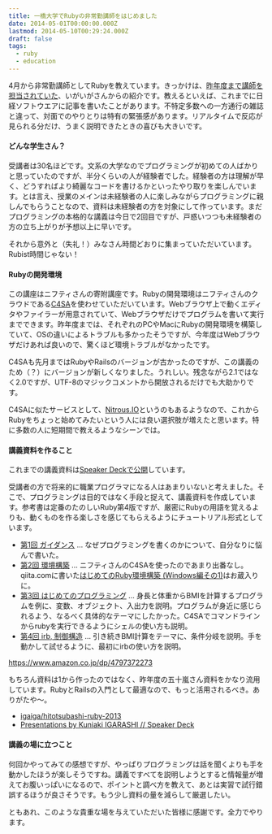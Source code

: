 ```yaml
---
title: 一橋大学でRubyの非常勤講師をはじめました
date: 2014-05-01T00:00:00.000Z
lastmod: 2014-05-10T00:29:24.000Z
draft: false
tags:
  - ruby
  - education
---
```


4月から非常勤講師としてRubyを教えています。きっかけは、[昨年度まで講師を担当されていた](http://igarashikuniaki.net/diary/20120331.html#p01)、いがいがさんからの紹介です。教えるといえば、これまでに日経ソフトウエアに記事を書いたことがあります。不特定多数への一方通行の雑誌と違って、対面でのやりとりは特有の緊張感があります。リアルタイムで反応が見られる分だけ、うまく説明できたときの喜びも大きいです。

#### どんな学生さん？

受講者は30名ほどです。文系の大学なのでプログラミングが初めての人ばかりと思っていたのですが、半分くらいの人が経験者でした。経験者の方は理解が早く、どうすればより綺麗なコードを書けるかといったやり取りを楽しんでいます。とは言え、授業のメインは未経験者の人に楽しみながらプログラミングに親しんでもらうことなので、資料は未経験者の方を対象にして作っています。まだプログラミングの本格的な講義は今日で2回目ですが、戸惑いつつも未経験者の方の立ち上がりが予想以上に早いです。

それから意外と（失礼！）みなさん時間どおりに集まっていただいています。Rubist時間じゃない！

#### Rubyの開発環境

この講座はニフティさんの寄附講座です。Rubyの開発環境はニフティさんのクラウドである[C4SA](http://c4sa.nifty.com/)を使わせていただいています。Webブラウザ上で動くエディタやファイラーが用意されていて、Webブラウザだけでプログラムを書いて実行までできます。昨年度までは、それぞれのPCやMacにRubyの開発環境を構築していて、OSの違いによるトラブルも多かったそうですが、今年度はWebブラウザだけあれば良いので、驚くほど環境トラブルがなかったです。

C4SAも先月まではRubyやRailsのバージョンが古かったのですが、この講義のため（？）にバージョンが新しくなりました。うれしい。残念ながら2.1ではなく2.0ですが、UTF-8のマジックコメントから開放されるだけでも大助かりです。

C4SAに似たサービスとして、[Nitrous.IO](https://www.nitrous.io/)というのもあるようなので、これからRubyをちょっと始めてみたいという人には良い選択肢が増えたと思います。特に多数の人に短期間で教えるようなシーンでは。

#### 講義資料を作ること

これまでの講義資料は[Speaker Deckで公開](https://speakerdeck.com/machu)しています。

受講者の方で将来的に職業プログラマになる人はあまりいないと考えました。そこで、プログラミングは目的ではなく手段と捉えて、講義資料を作成しています。参考書は定番のたのしいRuby第4版ですが、厳密にRubyの用語を覚えるよりも、動くものを作る楽しさを感じてもらえるようにチュートリアル形式としています。

* [第1回 ガイダンス](https://speakerdeck.com/machu/ruby01) … なぜプログラミングを書くのかについて、自分なりに悩んで書いた。
* [第2回 環境構築](https://speakerdeck.com/machu/ruby02) … ニフティさんのC4SAを使ったのであまり出番なし。qiita.comに書いた[はじめてのRuby環境構築 (Windows編その1)](http://qiita.com/machu/items/91038f4d4a3b9b5bd6f1)はお蔵入りに。
* [第3回 はじめてのプログラミング](https://speakerdeck.com/machu/ruby03) … 身長と体重からBMIを計算するプログラムを例に、変数、オブジェクト、入出力を説明。プログラムが身近に感じられるよう、なるべく具体的なテーマにしたかった。C4SAでコマンドラインからrubyを実行できるようにシェルの使い方も説明。
* [第4回 irb, 制御構造](https://speakerdeck.com/machu/ruby04) … 引き続きBMI計算をテーマに、条件分岐を説明。手を動かして試せるように、最初にirbの使い方を説明。

<https://www.amazon.co.jp/dp/4797372273>

もちろん資料は1から作ったのではなく、昨年度の五十嵐さん資料をかなり流用しています。RubyとRailsの入門として最適なので、もっと活用されるべき。ありがたや〜。

* [igaiga/hitotsubashi-ruby-2013](https://github.com/igaiga/hitotsubashi-ruby-2013)
* [Presentations by Kuniaki IGARASHI // Speaker Deck](https://speakerdeck.com/igaiga)

#### 講義の場に立つこと

何回かやってみての感想ですが、やっぱりプログラミングは話を聞くよりも手を動かしたほうが楽しそうですね。講義ですべてを説明しようとすると情報量が増えてお腹いっぱいになるので、ポイントと調べ方を教えて、あとは実習で試行錯誤するほうが良さそうです。もう少し資料の量を減らして厳選したい。

ともあれ、このような貴重な場を与えていただいた皆様に感謝です。全力でやります。
